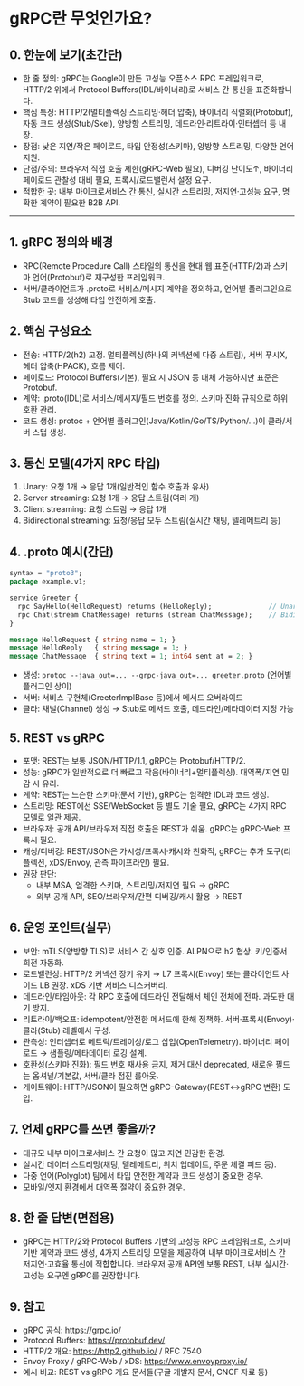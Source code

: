 # gRPC란 무엇인가요?

## 0. 한눈에 보기(초간단)
- 한 줄 정의: gRPC는 Google이 만든 고성능 오픈소스 RPC 프레임워크로, HTTP/2 위에서 Protocol Buffers(IDL/바이너리)로 서비스 간 통신을 표준화합니다.
- 핵심 특징: HTTP/2(멀티플렉싱·스트리밍·헤더 압축), 바이너리 직렬화(Protobuf), 자동 코드 생성(Stub/Skel), 양방향 스트리밍, 데드라인·리트라이·인터셉터 등 내장.
- 장점: 낮은 지연/작은 페이로드, 타입 안정성(스키마), 양방향 스트리밍, 다양한 언어 지원.
- 단점/주의: 브라우저 직접 호출 제한(gRPC-Web 필요), 디버깅 난이도↑, 바이너리 페이로드 관찰성 대비 필요, 프록시/로드밸런서 설정 요구.
- 적합한 곳: 내부 마이크로서비스 간 통신, 실시간 스트리밍, 저지연·고성능 요구, 명확한 계약이 필요한 B2B API.

---

## 1. gRPC 정의와 배경
- RPC(Remote Procedure Call) 스타일의 통신을 현대 웹 표준(HTTP/2)과 스키마 언어(Protobuf)로 재구성한 프레임워크.
- 서버/클라이언트가 .proto로 서비스/메시지 계약을 정의하고, 언어별 플러그인으로 Stub 코드를 생성해 타입 안전하게 호출.

## 2. 핵심 구성요소
- 전송: HTTP/2(h2) 고정. 멀티플렉싱(하나의 커넥션에 다중 스트림), 서버 푸시X, 헤더 압축(HPACK), 흐름 제어.
- 페이로드: Protocol Buffers(기본), 필요 시 JSON 등 대체 가능하지만 표준은 Protobuf.
- 계약: .proto(IDL)로 서비스/메시지/필드 번호를 정의. 스키마 진화 규칙으로 하위 호환 관리.
- 코드 생성: protoc + 언어별 플러그인(Java/Kotlin/Go/TS/Python/…)이 클라/서버 스텁 생성.

## 3. 통신 모델(4가지 RPC 타입)
1) Unary: 요청 1개 → 응답 1개(일반적인 함수 호출과 유사)
2) Server streaming: 요청 1개 → 응답 스트림(여러 개)
3) Client streaming: 요청 스트림 → 응답 1개
4) Bidirectional streaming: 요청/응답 모두 스트림(실시간 채팅, 텔레메트리 등)

## 4. .proto 예시(간단)
```proto
syntax = "proto3";
package example.v1;

service Greeter {
  rpc SayHello(HelloRequest) returns (HelloReply);              // Unary
  rpc Chat(stream ChatMessage) returns (stream ChatMessage);    // Bidi streaming
}

message HelloRequest { string name = 1; }
message HelloReply   { string message = 1; }
message ChatMessage  { string text = 1; int64 sent_at = 2; }
```
- 생성: `protoc --java_out=... --grpc-java_out=... greeter.proto` (언어별 플러그인 상이)
- 서버: 서비스 구현체(GreeterImplBase 등)에서 메서드 오버라이드
- 클라: 채널(Channel) 생성 → Stub로 메서드 호출, 데드라인/메타데이터 지정 가능

## 5. REST vs gRPC
- 포맷: REST는 보통 JSON/HTTP/1.1, gRPC는 Protobuf/HTTP/2.
- 성능: gRPC가 일반적으로 더 빠르고 작음(바이너리+멀티플렉싱). 대역폭/지연 민감 시 유리.
- 계약: REST는 느슨한 스키마(문서 기반), gRPC는 엄격한 IDL과 코드 생성.
- 스트리밍: REST에선 SSE/WebSocket 등 별도 기술 필요, gRPC는 4가지 RPC 모델로 일관 제공.
- 브라우저: 공개 API/브라우저 직접 호출은 REST가 쉬움. gRPC는 gRPC-Web 프록시 필요.
- 캐싱/디버깅: REST/JSON은 가시성/프록시·캐시와 친화적, gRPC는 추가 도구(리플렉션, xDS/Envoy, 관측 파이프라인) 필요.
- 권장 판단:
  - 내부 MSA, 엄격한 스키마, 스트리밍/저지연 필요 → gRPC
  - 외부 공개 API, SEO/브라우저/간편 디버깅/캐시 활용 → REST

## 6. 운영 포인트(실무)
- 보안: mTLS(양방향 TLS)로 서비스 간 상호 인증. ALPN으로 h2 협상. 키/인증서 회전 자동화.
- 로드밸런싱: HTTP/2 커넥션 장기 유지 → L7 프록시(Envoy) 또는 클라이언트 사이드 LB 권장. xDS 기반 서비스 디스커버리.
- 데드라인/타임아웃: 각 RPC 호출에 데드라인 전달해서 체인 전체에 전파. 과도한 대기 방지.
- 리트라이/백오프: idempotent/안전한 메서드에 한해 정책화. 서버·프록시(Envoy)·클라(Stub) 레벨에서 구성.
- 관측성: 인터셉터로 메트릭/트레이싱/로그 삽입(OpenTelemetry). 바이너리 페이로드 → 샘플링/메타데이터 로깅 설계.
- 호환성(스키마 진화): 필드 번호 재사용 금지, 제거 대신 deprecated, 새로운 필드는 옵셔널/기본값, 서버/클라 점진 롤아웃.
- 게이트웨이: HTTP/JSON이 필요하면 gRPC-Gateway(REST↔gRPC 변환) 도입.

## 7. 언제 gRPC를 쓰면 좋을까?
- 대규모 내부 마이크로서비스 간 요청이 많고 지연 민감한 환경.
- 실시간 데이터 스트리밍(채팅, 텔레메트리, 위치 업데이트, 주문 체결 피드 등).
- 다중 언어(Polyglot) 팀에서 타입 안전한 계약과 코드 생성이 중요한 경우.
- 모바일/엣지 환경에서 대역폭 절약이 중요한 경우.

## 8. 한 줄 답변(면접용)
- gRPC는 HTTP/2와 Protocol Buffers 기반의 고성능 RPC 프레임워크로, 스키마 기반 계약과 코드 생성, 4가지 스트리밍 모델을 제공하여 내부 마이크로서비스 간 저지연·고효율 통신에 적합합니다. 브라우저 공개 API엔 보통 REST, 내부 실시간·고성능 요구엔 gRPC를 권장합니다.

## 9. 참고
- gRPC 공식: https://grpc.io/
- Protocol Buffers: https://protobuf.dev/
- HTTP/2 개요: https://http2.github.io/  / RFC 7540
- Envoy Proxy / gRPC-Web / xDS: https://www.envoyproxy.io/
- 예시 비교: REST vs gRPC 개요 문서들(구글 개발자 문서, CNCF 자료 등)
